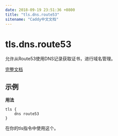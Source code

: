 ```yaml
---
date: 2018-09-19 23:51:36 +0800
title: "tls.dns.route53"
sitename: "Caddy中文文档"
---
```


# tls.dns.route53

允许从Route53使用DNS记录获取证书，进行域名管理。

[完整文档](https://github.com/caddyserver/dnsproviders/blob/master/README.md)

## 示例

__用法__

```caddy
tls {
    dns route53
}
```

在你的tls指令中使用这个。